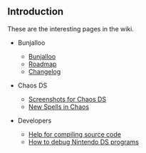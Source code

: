 ## Introduction ##
These are the interesting pages in the wiki.

  * Bunjalloo
    * [Bunjalloo](Bunjalloo.md)
    * [Roadmap](BunjallooRoadmap.md)
    * [Changelog](BunjallooChangelog.md)

  * Chaos DS
    * [Screenshots for Chaos DS](ChaosDS.md)
    * [New Spells in Chaos](NewChaosSpells.md)

  * Developers
    * [Help for compiling source code](Compiling.md)
    * [How to debug Nintendo DS programs](DebuggingNotes.md)